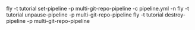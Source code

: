 fly -t tutorial set-pipeline -p multi-git-repo-pipeline -c pipeline.yml -n
fly -t tutorial unpause-pipeline -p multi-git-repo-pipeline
fly -t tutorial destroy-pipeline -p multi-git-repo-pipeline
